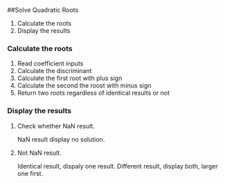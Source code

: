 ##Solve Quadratic Roots
1. Calculate the roots
2. Display the results


### Calculate the roots
1. Read coefficient inputs
2. Calculate the discriminant 
3. Calculate the first root with plus sign
4. Calculate the second the roost with minus sign
5. Return two roots regardless of identical results or not


### Display the results
1. Check whether NaN result.
   
   NaN result display no solution.
   
2. Not NaN result.

    Identical result, dispaly one result.
    Different result, display both, larger one first.